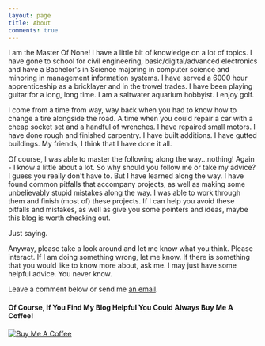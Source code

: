 ```yaml
---
layout: page
title: About
comments: true
---
```


I am the Master Of None! I have a little bit of knowledge on a lot of topics. I have gone to school for civil engineering, basic/digital/advanced electronics and have a Bachelor's in Science majoring in computer science and minoring in management information systems. I have served a 6000 hour apprenticeship as a bricklayer and in the trowel trades. I have been playing guitar for a long, long time. I am a saltwater aquarium hobbyist. I enjoy golf. 

I come from a time from way, way back when you had to know how to change a tire alongside the road. A time when you could repair a car with a cheap socket set and a handful of wrenches. I have repaired small motors. I have done rough and finished carpentry. I have built additions. I have gutted buildings. My friends, I think that I have done it all. 

Of course, I was able to master the following along the way...nothing! Again - I know a little about a lot. So why should you follow me or take my advice? I guess you really don't have to. But I have learned along the way. I have found common pitfalls that accompany projects, as well as making some unbelievably stupid mistakes along the way. I was able to work through them and finish (most of) these projects. If I can help you avoid these pitfalls and mistakes, as well as give you some pointers and ideas, maybe this blog is worth checking out. 

Just saying.

Anyway, please take a look around and let me know what you think. Please interact. If I am doing something wrong, let me know. If there is something that you would like to know more about, ask me. I may just have some helpful advice. You never know.

Leave a comment below or send me [an email](ir1_2000@yahoo.com "Email Me!"). 


#### Of Course, If You Find My Blog Helpful You Could Always Buy Me A Coffee!

<a href="https://www.buymeacoffee.com/k3SHnXsgB" target="_blank"><img src="https://www.buymeacoffee.com/assets/img/custom_images/orange_img.png" alt="Buy Me A Coffee" style="height: auto !important;width: auto !important;" ></a>

